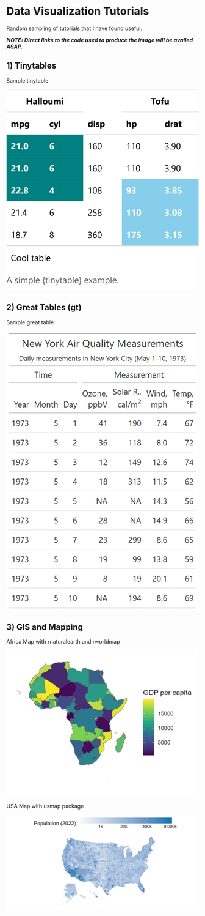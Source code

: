 # Data Visualization Tutorials

Random sampling of tutorials that I have found useful.

***NOTE: Direct links to the code used to produce the image will be availed ASAP.***

## 1) Tinytables

Sample tinytable

![](tinytable/tiny_table.png)

## 2) Great Tables (gt)

Sample great table

![](great_tables_tutorials/images/great_tables_1_image_1.png)

## 3) GIS and Mapping

Africa Map with rnaturalearth and rworldmap

![](gis_mapping/africa_maps/sample_code_for_maps/images/gis_maps_africa_1.png)

USA Map with usmap package

![](gis_mapping/us_maps/gis_map_us_1.png)
